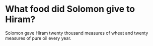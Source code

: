 # What food did Solomon give to Hiram?

Solomon gave Hiram twenty thousand measures of wheat and twenty measures of pure oil every year.
